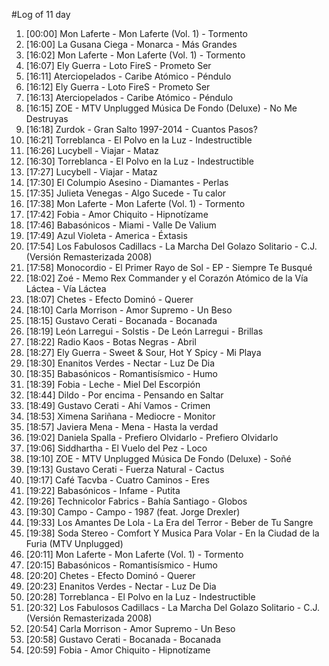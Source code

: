 #Log of 11 day

1. [00:00] Mon Laferte - Mon Laferte (Vol. 1) - Tormento
1. [16:00] La Gusana Ciega - Monarca - Más Grandes
1. [16:02] Mon Laferte - Mon Laferte (Vol. 1) - Tormento
1. [16:07] Ely Guerra - Loto FireS - Prometo Ser
1. [16:11] Aterciopelados - Caribe Atómico - Péndulo
1. [16:12] Ely Guerra - Loto FireS - Prometo Ser
1. [16:13] Aterciopelados - Caribe Atómico - Péndulo
1. [16:15] ZOE - MTV Unplugged Música De Fondo (Deluxe) - No Me Destruyas
1. [16:18] Zurdok - Gran Salto 1997-2014 - Cuantos Pasos?
1. [16:21] Torreblanca - El Polvo en la Luz - Indestructible
1. [16:26] Lucybell - Viajar - Mataz
1. [16:30] Torreblanca - El Polvo en la Luz - Indestructible
1. [17:27] Lucybell - Viajar - Mataz
1. [17:30] El Columpio Asesino - Diamantes - Perlas
1. [17:35] Julieta Venegas - Algo Sucede - Tu calor
1. [17:38] Mon Laferte - Mon Laferte (Vol. 1) - Tormento
1. [17:42] Fobia - Amor Chiquito - Hipnotízame
1. [17:46] Babasónicos - Miami - Valle De Valium
1. [17:49] Azul Violeta - America - Éxtasis
1. [17:54] Los Fabulosos Cadillacs - La Marcha Del Golazo Solitario - C.J. (Versión Remasterizada 2008)
1. [17:58] Monocordio - El Primer Rayo de Sol - EP - Siempre Te Busqué
1. [18:02] Zoé - Memo Rex Commander y el Corazón Atómico de la Vía Láctea - Vía Láctea
1. [18:07] Chetes - Efecto Dominó - Querer
1. [18:10] Carla Morrison - Amor Supremo - Un Beso
1. [18:15] Gustavo Cerati - Bocanada - Bocanada
1. [18:19] León Larregui - Solstis - De León Larregui - Brillas
1. [18:22] Radio Kaos - Botas Negras - Abril
1. [18:27] Ely Guerra - Sweet & Sour, Hot Y Spicy - Mi Playa
1. [18:30] Enanitos Verdes - Nectar - Luz De Dia
1. [18:35] Babasónicos - Romantisísmico - Humo
1. [18:39] Fobia - Leche - Miel Del Escorpión
1. [18:44] Dildo - Por encima - Pensando en Saltar
1. [18:49] Gustavo Cerati - Ahí Vamos - Crimen
1. [18:53] Ximena Sariñana - Mediocre - Monitor
1. [18:57] Javiera Mena - Mena - Hasta la verdad
1. [19:02] Daniela Spalla - Prefiero Olvidarlo - Prefiero Olvidarlo
1. [19:06] Siddhartha - El Vuelo del Pez - Loco
1. [19:10] ZOE - MTV Unplugged Música De Fondo (Deluxe) - Soñé
1. [19:13] Gustavo Cerati - Fuerza Natural - Cactus
1. [19:17] Café Tacvba - Cuatro Caminos - Eres
1. [19:22] Babasónicos - Infame - Putita
1. [19:26] Technicolor Fabrics - Bahía Santiago - Globos
1. [19:30] Campo - Campo - 1987 (feat. Jorge Drexler)
1. [19:33] Los Amantes De Lola - La Era del Terror - Beber de Tu Sangre
1. [19:38] Soda Stereo - Comfort Y Musica Para Volar - En la Ciudad de la Furia (MTV Unplugged)
1. [20:11] Mon Laferte - Mon Laferte (Vol. 1) - Tormento
1. [20:15] Babasónicos - Romantisísmico - Humo
1. [20:20] Chetes - Efecto Dominó - Querer
1. [20:23] Enanitos Verdes - Nectar - Luz De Dia
1. [20:28] Torreblanca - El Polvo en la Luz - Indestructible
1. [20:32] Los Fabulosos Cadillacs - La Marcha Del Golazo Solitario - C.J. (Versión Remasterizada 2008)
1. [20:54] Carla Morrison - Amor Supremo - Un Beso
1. [20:58] Gustavo Cerati - Bocanada - Bocanada
1. [20:59] Fobia - Amor Chiquito - Hipnotízame
